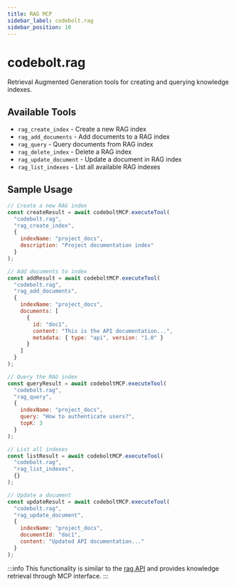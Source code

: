 ```yaml
---
title: RAG MCP
sidebar_label: codebolt.rag
sidebar_position: 10
---
```


# codebolt.rag

Retrieval Augmented Generation tools for creating and querying knowledge indexes.

## Available Tools

- `rag_create_index` - Create a new RAG index
- `rag_add_documents` - Add documents to a RAG index
- `rag_query` - Query documents from RAG index
- `rag_delete_index` - Delete a RAG index
- `rag_update_document` - Update a document in RAG index
- `rag_list_indexes` - List all available RAG indexes

## Sample Usage

```javascript
// Create a new RAG index
const createResult = await codeboltMCP.executeTool(
  "codebolt.rag",
  "rag_create_index",
  { 
    indexName: "project_docs",
    description: "Project documentation index"
  }
);

// Add documents to index
const addResult = await codeboltMCP.executeTool(
  "codebolt.rag",
  "rag_add_documents",
  { 
    indexName: "project_docs",
    documents: [
      {
        id: "doc1",
        content: "This is the API documentation...",
        metadata: { type: "api", version: "1.0" }
      }
    ]
  }
);

// Query the RAG index
const queryResult = await codeboltMCP.executeTool(
  "codebolt.rag",
  "rag_query",
  { 
    indexName: "project_docs",
    query: "How to authenticate users?",
    topK: 3
  }
);

// List all indexes
const listResult = await codeboltMCP.executeTool(
  "codebolt.rag",
  "rag_list_indexes",
  {}
);

// Update a document
const updateResult = await codeboltMCP.executeTool(
  "codebolt.rag",
  "rag_update_document",
  { 
    indexName: "project_docs",
    documentId: "doc1",
    content: "Updated API documentation..."
  }
);
```

:::info
This functionality is similar to the [rag API](/docs/api/ApiAccess/rag) and provides knowledge retrieval through MCP interface.
::: 